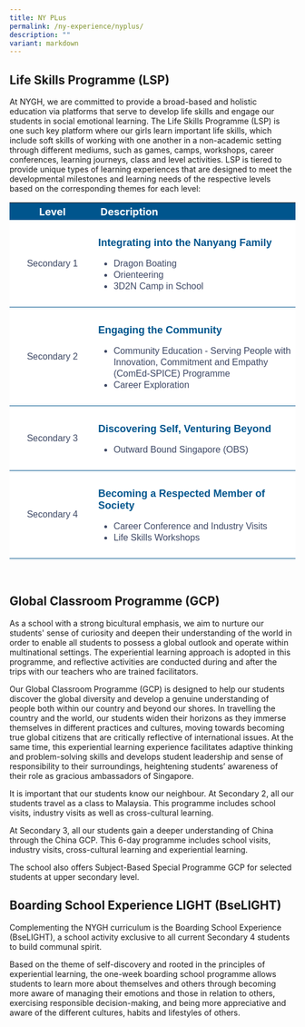 ```yaml
---
title: NY PLus
permalink: /ny-experience/nyplus/
description: ""
variant: markdown
---
```

## Life Skills Programme (LSP)
At NYGH, we are committed to provide a broad-based and holistic education via platforms that serve to develop life skills and engage our students in social emotional learning. The Life Skills Programme (LSP) is one such key platform where our girls learn important life skills, which include soft skills of working with one another in a non-academic setting through different mediums, such as games, camps, workshops, career conferences, learning journeys, class and level activities. LSP is tiered to provide unique types of learning experiences that are designed to meet the developmental milestones and learning needs of the respective levels based on the corresponding themes for each level:

<style type="text/css">
.lsp  {border-collapse:collapse;border-spacing:0;}
.lsp td{ font-family:Arial, sans-serif; overflow:hidden;padding:10px 5px;word-break:normal;}
.lsp .th-30{ background-color:#00558D; color:#FFF;text-align:center;vertical-align:top;font-size:18px; vertical-align: middle; width:30%;}
.lsp .th-70{ background-color:#00558D; color:#FFF;text-align:left;vertical-align:top;font-size:18px; vertical-align: middle; width:70%;}
.lsp .tg-30{background-color:#FFF;color:#3c4764;text-align:center;border-bottom:1px solid #00558D !important; font-size:16px !important; width:30%;;vertical-align:middle;}	
.lsp .tg-70{background-color:#FFF;color:#3c4764;text-align:left;vertical-align:middle; border-bottom:1px solid #00558D !important; font-size:16px !important; width:70%; padding-top:30px;}	
.lsp ul li{line-height:20px; font-size:16px !important;}	
.head {	font-size:18px !important; color:#00558D;text-align:left; font-weight: bold;}
</style>

<table style="width: 100%" class="lsp">  
<tbody>
<tr>
  <th class="th-30">Level</th>
	<th class="th-70">Description</th>
</tr>
<tr>
    <td class="tg-30">Secondary 1</td>
	<td class="tg-70"><span class="head">Integrating into the Nanyang Family</span><br> 
			<ul>
				<li>Dragon Boating</li>
				<li>Orienteering</li>
				<li>3D2N Camp in School</li>
			</ul></td>	
</tr>
<tr>
    <td class="tg-30">Secondary 2</td>
	<td class="tg-70"><span class="head">Engaging the Community</span><br> 
			<ul>
				<li>Community Education - Serving People with Innovation, Commitment and Empathy (ComEd-SPICE) Programme</li>
				<li>Career Exploration</li>
			</ul></td>	
</tr>
	<tr>
    <td class="tg-30"> Secondary 3</td>
		<td class="tg-70"><span class="head">Discovering Self, Venturing Beyond</span><br> 
			<ul>
				<li>Outward Bound Singapore (OBS)</li>
			</ul></td>	
</tr>
	<tr>
    <td class="tg-30"> Secondary 4</td>
	<td class="tg-70"><span class="head">Becoming a Respected Member of Society</span><br> 
			<ul>
				<li>Career Conference and Industry Visits</li>
				<li>Life Skills Workshops</li>
			</ul></td>	
</tr>
	</tbody>
	</table>
<br>

## Global Classroom Programme (GCP)


As a school with a strong bicultural emphasis, we aim to nurture our students' sense of curiosity and deepen their understanding of the world in order to enable all students to possess a global outlook and operate within multinational settings. The experiential learning approach is adopted in this programme, and reflective activities are conducted during and after the trips with our teachers who are trained facilitators.

Our Global Classroom Programme (GCP) is designed to help our students discover the global diversity and develop a genuine understanding of people both within our country and beyond our shores. In travelling the country and the world, our students widen their horizons as they immerse themselves in different practices and cultures, moving towards becoming true global citizens that are critically reflective of international issues. At the same time, this experiential learning experience facilitates adaptive thinking and problem-solving skills and develops student leadership and sense of responsibility to their surroundings, heightening students’ awareness of their role as gracious ambassadors of Singapore.

It is important that our students know our neighbour. At Secondary 2, all our students travel as a class to Malaysia. This programme includes school visits, industry visits as well as cross-cultural learning.

At Secondary 3, all our students gain a deeper understanding of China through the China GCP. This 6-day programme includes school visits, industry visits, cross-cultural learning and experiential learning. 

The school also offers Subject-Based Special Programme GCP for selected students at upper secondary level.



## Boarding School Experience LIGHT (BseLIGHT)


Complementing the NYGH curriculum is the Boarding School Experience (BseLIGHT), a school activity exclusive to all current Secondary 4 students to build communal spirit. 

Based on the theme of self-discovery and rooted in the principles of experiential learning, the one-week boarding school programme allows students to learn more about themselves and others through becoming more aware of managing their emotions and those in relation to others, exercising responsible decision-making, and being more appreciative and aware of the different cultures, habits and lifestyles of others.